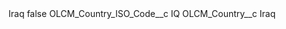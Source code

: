 <?xml version="1.0" encoding="UTF-8"?>
<CustomMetadata xmlns="http://soap.sforce.com/2006/04/metadata" xmlns:xsi="http://www.w3.org/2001/XMLSchema-instance" xmlns:xsd="http://www.w3.org/2001/XMLSchema">
    <label>Iraq</label>
    <protected>false</protected>
    <values>
        <field>OLCM_Country_ISO_Code__c</field>
        <value xsi:type="xsd:string">IQ</value>
    </values>
    <values>
        <field>OLCM_Country__c</field>
        <value xsi:type="xsd:string">Iraq</value>
    </values>
</CustomMetadata>

